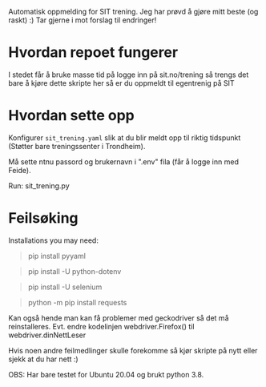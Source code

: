 Automatisk oppmelding for SIT trening. Jeg har prøvd å gjøre mitt beste (og raskt) :) Tar gjerne i mot forslag til endringer! 

# Hvordan repoet fungerer #

I stedet får å bruke masse tid på logge inn på sit.no/trening så trengs det bare å kjøre dette skripte her så er du oppmeldt til egentrenig på SIT 

# Hvordan sette opp #

Konfigurer `sit_trening.yaml` slik at du blir meldt opp til riktig tidspunkt (Støtter bare treningssenter i Trondheim).

Må sette ntnu passord og brukernavn i ".env" fila (får å logge inn med Feide).

Run: sit_trening.py

# Feilsøking #

Installations you may need:

> pip install pyyaml

> pip install -U python-dotenv

> pip install -U selenium

> python -m pip install requests

Kan også hende man kan få problemer med geckodriver så det må reinstalleres. Evt. endre kodelinjen
webdriver.Firefox() til webdriver.dinNettLeser

Hvis noen andre feilmedlinger skulle forekomme så kjør skripte på nytt eller sjekk at du har nett :) 

OBS: Har bare testet for Ubuntu 20.04 og brukt python 3.8.
